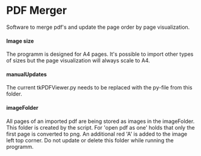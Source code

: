 # PDF Merger
Software to merge pdf's and update the page order by page visualization.

#### Image size
The programm is designed for A4 pages. It's possible to import other
types of sizes but the page visualization will always scale to A4.


#### manualUpdates
The current tkPDFViewer.py needs to be replaced with the py-file from
this folder.

#### imageFolder
All pages of an imported pdf are being stored as images in the imageFolder.
This folder is created by the script. For 'open pdf as one' holds that
only the first page is converted to png. An additional red 'A' is added to 
the image left top corner. Do not update or delete this folder while
running the programm.
